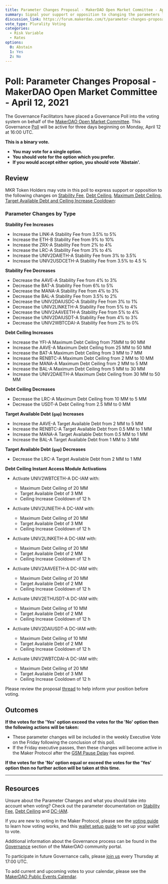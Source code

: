 ```yaml
---
title: Parameter Changes Proposal - MakerDAO Open Market Committee - April 12, 2021
summary: Signal your support or opposition to changing the parameters listed in this poll.
discussion_link: https://forum.makerdao.com/t/parameter-changes-proposal-ppg-omc-001-7-april-2021/7358/1
vote_type: Plurality Voting
categories:
  - Risk Variable
  - Rates
options:
  0: Abstain
  1: Yes
  2: No
---
```


# Poll: Parameter Changes Proposal - MakerDAO Open Market Committee - April 12, 2021

The Governance Facilitators have placed a Governance Poll into the voting system on behalf of the [MakerDAO Open Market Committee](https://forum.makerdao.com/t/parameter-proposal-group-makerdao-open-market-committee/7355). This Governance [Poll](https://community-development.makerdao.com/en/learn/governance/on-chain-gov) will be active for three days beginning on Monday, April 12 at 16:00 UTC.

**This is a binary vote.** 
- **You may vote for a single option.** 
- **You should vote for the option which you prefer.**
- **If you would accept either option, you should vote 'Abstain'.**

## Review

MKR Token Holders may vote in this poll to express support or opposition to the following changes on [Stability Fee](https://community-development.makerdao.com/en/learn/governance/param-stability-fee), [Debt Ceiling](https://community-development.makerdao.com/en/learn/governance/param-debt-ceiling/), [Maximum Debt Ceiling, Target Available Debt and Ceiling Increase Cooldown](https://community-development.makerdao.com/en/learn/governance/module-dciam/):

### Parameter Changes by Type

**Stability Fee Increases**
- Increase the LINK-A Stability Fee from 3.5% to 5%
- Increase the ETH-B Stability Fee from 9% to 10%
- Increase the ZRX-A Stability Fee from 2% to 4%
- Increase the LRC-A Stability Fee from 3% to 4%
- Increase the UNIV2DAIETH-A Stability Fee from 3% to 3.5%
- Increase the UNIV2USDCETH-A Stability Fee from 3.5% to 4.5 %

**Stability Fee Decreases**
- Decrease the AAVE-A Stability Fee from 4% to 3%
- Decrease the BAT-A Stability Fee from 6% to 5%
- Decrease the MANA-A Stability Fee from 4% to 3%
- Decrease the BAL-A Stability Fee from 3.5% to 2%
- Decrease the UNIV2DAIUSDC-A Stability Fee from 3% to 1%
- Decrease the UNIV2LINKETH-A Stability Fee from 5% to 4%
- Decrease the UNIV2AAVEETH-A Stability Fee from 5% to 4%
- Decrease the UNIV2DAIUSDT-A Stability Fee from 4% to 3%
- Decrease the UNIV2WBTCDAI-A Stability Fee from 2% to 0%

**Debt Ceiling Increases**
- Increase the YFI-A Maximum Debt Ceiling from 75MM to 90 MM
- Increase the AAVE-A Maximum Debt Ceiling from 25 MM to 50 MM
- Increase the BAT-A Maximum Debt Ceiling from 3 MM to 7 MM
- Increase the RENBTC-A Maximum Debt Ceiling from 2 MM to 10 MM
- Increase the MANA-A Maximum Debt Ceiling from 2 MM to 5 MM
- Increase the BAL-A Maximum Debt Ceiling from 5 MM to 30 MM
- Increase the UNIV2DAIETH-A Maximum Debt Ceiling from 30 MM to 50 MM

**Debt Ceiling Decreases**
- Decrease the LRC-A Maximum Debt Ceiling from 10 MM to 5 MM
- Decrease the USDT-A Debt Ceiling from 2.5 MM to 0 MM

**Target Available Debt (`gap`) Increases**
- Increase the AAVE-A Target Available Debt from 2 MM to 5 MM
- Increase the RENBTC-A Target Available Debt from 0.5 MM to 1 MM
- Increase the MANA-A Target Available Debt from 0.5 MM to 1 MM
- Increase the BAL-A Target Available Debt from 1 MM to 3 MM

**Target Available Debt (`gap`) Decreases**
- Decrease the LRC-A Target Available Debt from 2 MM to 1 MM

**Debt Ceiling Instant Access Module Activations**

- Activate UNIV2WBTCETH-A DC-IAM with: 
  - Maximum Debt Ceiling of 20 MM
  - Target Available Debt of 3 MM
  - Ceiling Increase Cooldown of 12 h

- Activate UNIV2UNIETH-A DC-IAM with: 
  - Maximum Debt Ceiling of 20 MM
  - Target Available Debt of 3 MM
  - Ceiling Increase Cooldown of 12 h
  
- Activate UNIV2LINKETH-A DC-IAM with: 
  - Maximum Debt Ceiling of 20 MM
  - Target Available Debt of 2 MM
  - Ceiling Increase Cooldown of 12 h

- Activate UNIV2AAVEETH-A DC-IAM with: 
  - Maximum Debt Ceiling of 20 MM
  - Target Available Debt of 2 MM
  - Ceiling Increase Cooldown of 12 h

- Activate UNIV2ETHUSDT-A DC-IAM with: 
  - Maximum Debt Ceiling of 10 MM
  - Target Available Debt of 2 MM
  - Ceiling Increase Cooldown of 12 h

- Activate UNIV2DAIUSDT-A DC-IAM with: 
  - Maximum Debt Ceiling of 10 MM
  - Target Available Debt of 2 MM
  - Ceiling Increase Cooldown of 12 h

- Activate UNIV2WBTCDAI-A DC-IAM with: 
  - Maximum Debt Ceiling of 20 MM
  - Target Available Debt of 3 MM
  - Ceiling Increase Cooldown of 12 h

Please review the proposal [thread](https://forum.makerdao.com/t/parameter-changes-proposal-ppg-omc-001-7-april-2021/7358) to help inform your position before voting.

## Outcomes

**If the votes for the 'Yes' option exceed the votes for the 'No' option then the following actions will be taken:**

- These parameter changes will be included in the weekly Executive Vote on the Friday following the conclusion of this poll.
- If the Friday executive passes, then these changes will become active in the Maker Protocol after the [GSM Pause Delay](https://community-development.makerdao.com/en/learn/governance/param-gsm-pause-delay) has expired.

**If the votes for the 'No' option equal or exceed the votes for the 'Yes' option then no further action will be taken at this time.**

---

## Resources

Unsure about the Parameter Changes and what you should take into account when voting? Check out the parameter documentation on [Stability Fee](https://community-development.makerdao.com/en/learn/governance/param-stability-fee), [Debt Ceiling](https://community-development.makerdao.com/en/learn/governance/param-debt-ceiling/) and [DC-IAM](https://community-development.makerdao.com/en/learn/governance/module-dciam/).

If you are new to voting in the Maker Protocol, please see the [voting guide](https://community-development.makerdao.com/en/learn/governance/how-voting-works/) to learn how voting works, and this [wallet setup guide](https://community-development.makerdao.com/en/learn/governance/voting-setup/) to set up your wallet to vote.

Additional information about the Governance process can be found in the [Governance](https://community-development.makerdao.com/en/learn/governance) section of the MakerDAO community portal.

To participate in future Governance calls, please [join us](https://github.com/makerdao/community/tree/master/governance/governance-and-risk-meetings) every Thursday at 17:00 UTC.

To add current and upcoming votes to your calendar, please see the [MakerDAO Public Events Calendar](https://calendar.google.com/calendar/embed?src=makerdao.com_3efhm2ghipksegl009ktniomdk%40group.calendar.google.com&ctz=UTC&mode=week&showCalendars=0&showPrint=0).
